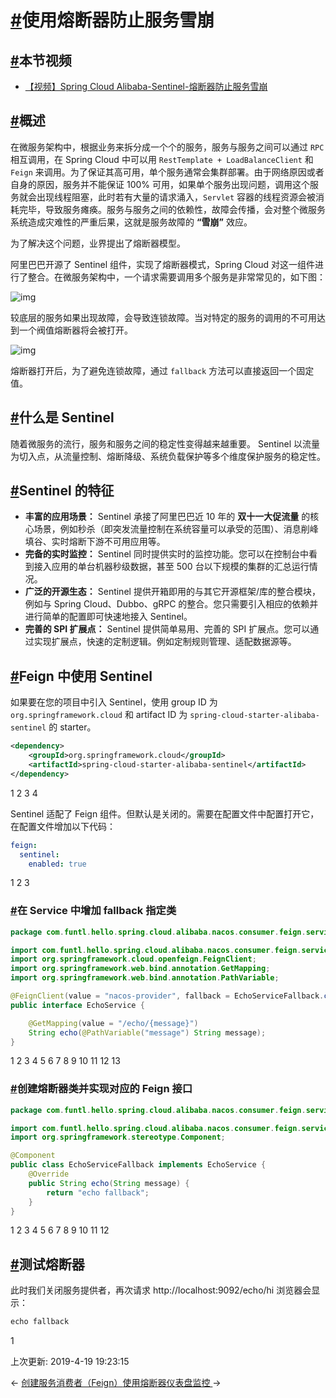 # [#](https://funtl.com/zh/spring-cloud-alibaba/使用熔断器防止服务雪崩.html#使用熔断器防止服务雪崩)使用熔断器防止服务雪崩

## [#](https://funtl.com/zh/spring-cloud-alibaba/使用熔断器防止服务雪崩.html#本节视频)本节视频

- [【视频】Spring Cloud Alibaba-Sentinel-熔断器防止服务雪崩](https://www.bilibili.com/video/av40734071/)

## [#](https://funtl.com/zh/spring-cloud-alibaba/使用熔断器防止服务雪崩.html#概述)概述

在微服务架构中，根据业务来拆分成一个个的服务，服务与服务之间可以通过 `RPC` 相互调用，在 Spring Cloud 中可以用 `RestTemplate + LoadBalanceClient` 和 `Feign` 来调用。为了保证其高可用，单个服务通常会集群部署。由于网络原因或者自身的原因，服务并不能保证 100% 可用，如果单个服务出现问题，调用这个服务就会出现线程阻塞，此时若有大量的请求涌入，`Servlet` 容器的线程资源会被消耗完毕，导致服务瘫痪。服务与服务之间的依赖性，故障会传播，会对整个微服务系统造成灾难性的严重后果，这就是服务故障的 **“雪崩”** 效应。

为了解决这个问题，业界提出了熔断器模型。

阿里巴巴开源了 Sentinel 组件，实现了熔断器模式，Spring Cloud 对这一组件进行了整合。在微服务架构中，一个请求需要调用多个服务是非常常见的，如下图：

![img](https://funtl.com/assets/Lusifer201805292246007.png)

较底层的服务如果出现故障，会导致连锁故障。当对特定的服务的调用的不可用达到一个阀值熔断器将会被打开。

![img](https://funtl.com/assets1/Lusifer201901080205008.png)

熔断器打开后，为了避免连锁故障，通过 `fallback` 方法可以直接返回一个固定值。

## [#](https://funtl.com/zh/spring-cloud-alibaba/使用熔断器防止服务雪崩.html#什么是-sentinel)什么是 Sentinel

随着微服务的流行，服务和服务之间的稳定性变得越来越重要。 Sentinel 以流量为切入点，从流量控制、熔断降级、系统负载保护等多个维度保护服务的稳定性。

## [#](https://funtl.com/zh/spring-cloud-alibaba/使用熔断器防止服务雪崩.html#sentinel-的特征)Sentinel 的特征

- **丰富的应用场景：** Sentinel 承接了阿里巴巴近 10 年的 **双十一大促流量** 的核心场景，例如秒杀（即突发流量控制在系统容量可以承受的范围）、消息削峰填谷、实时熔断下游不可用应用等。
- **完备的实时监控：** Sentinel 同时提供实时的监控功能。您可以在控制台中看到接入应用的单台机器秒级数据，甚至 500 台以下规模的集群的汇总运行情况。
- **广泛的开源生态：** Sentinel 提供开箱即用的与其它开源框架/库的整合模块，例如与 Spring Cloud、Dubbo、gRPC 的整合。您只需要引入相应的依赖并进行简单的配置即可快速地接入 Sentinel。
- **完善的 SPI 扩展点：** Sentinel 提供简单易用、完善的 SPI 扩展点。您可以通过实现扩展点，快速的定制逻辑。例如定制规则管理、适配数据源等。

## [#](https://funtl.com/zh/spring-cloud-alibaba/使用熔断器防止服务雪崩.html#feign-中使用-sentinel)Feign 中使用 Sentinel

如果要在您的项目中引入 Sentinel，使用 group ID 为 `org.springframework.cloud` 和 artifact ID 为 `spring-cloud-starter-alibaba-sentinel` 的 starter。

```xml
<dependency>
    <groupId>org.springframework.cloud</groupId>
    <artifactId>spring-cloud-starter-alibaba-sentinel</artifactId>
</dependency>
```

1
2
3
4

Sentinel 适配了 Feign 组件。但默认是关闭的。需要在配置文件中配置打开它，在配置文件增加以下代码：

```yaml
feign:
  sentinel:
    enabled: true
```

1
2
3

### [#](https://funtl.com/zh/spring-cloud-alibaba/使用熔断器防止服务雪崩.html#在-service-中增加-fallback-指定类)在 Service 中增加 fallback 指定类

```java
package com.funtl.hello.spring.cloud.alibaba.nacos.consumer.feign.service;

import com.funtl.hello.spring.cloud.alibaba.nacos.consumer.feign.service.fallback.EchoServiceFallback;
import org.springframework.cloud.openfeign.FeignClient;
import org.springframework.web.bind.annotation.GetMapping;
import org.springframework.web.bind.annotation.PathVariable;

@FeignClient(value = "nacos-provider", fallback = EchoServiceFallback.class)
public interface EchoService {

    @GetMapping(value = "/echo/{message}")
    String echo(@PathVariable("message") String message);
}
```

1
2
3
4
5
6
7
8
9
10
11
12
13

### [#](https://funtl.com/zh/spring-cloud-alibaba/使用熔断器防止服务雪崩.html#创建熔断器类并实现对应的-feign-接口)创建熔断器类并实现对应的 Feign 接口

```java
package com.funtl.hello.spring.cloud.alibaba.nacos.consumer.feign.service.fallback;

import com.funtl.hello.spring.cloud.alibaba.nacos.consumer.feign.service.EchoService;
import org.springframework.stereotype.Component;

@Component
public class EchoServiceFallback implements EchoService {
    @Override
    public String echo(String message) {
        return "echo fallback";
    }
}
```

1
2
3
4
5
6
7
8
9
10
11
12

## [#](https://funtl.com/zh/spring-cloud-alibaba/使用熔断器防止服务雪崩.html#测试熔断器)测试熔断器

此时我们关闭服务提供者，再次请求 http://localhost:9092/echo/hi 浏览器会显示：

```html
echo fallback
```

1

上次更新: 2019-4-19 19:23:15

← [创建服务消费者（Feign）](https://funtl.com/zh/spring-cloud-alibaba/创建服务消费者-Feign.html)[使用熔断器仪表盘监控 ](https://funtl.com/zh/spring-cloud-alibaba/使用熔断器仪表盘监控.html)→